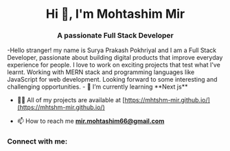 <h1 align="center">Hi 👋, I'm Mohtashim Mir</h1>
<h3 align="center">A passionate Full Stack Developer</h3>
-Hello stranger! my name is Surya Prakash Pokhriyal and I am a Full Stack Developer, passionate about building digital products that improve everyday experience for people. I love to work on exciting projects that test what I've learnt. Working with MERN stack and programming languages like JavaScript for web development. Looking forward to some interesting and challenging opportunities.
- 🌱 I’m currently learning **Next js**

- 👨‍💻 All of my projects are available at [https://mhtshm-mir.github.io/](https://mhtshm-mir.github.io/)

- 📫 How to reach me **mir.mohtashim66@gmail.com**

<h3 align="left">Connect with me:</h3>
